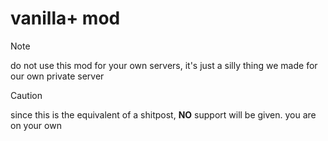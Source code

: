 # vanilla+ mod

> [!NOTE]  
> do not use this mod for your own servers, it's just a silly thing we made for our own private server

> [!CAUTION]
> since this is the equivalent of a shitpost, **NO** support will be given. you are on your own